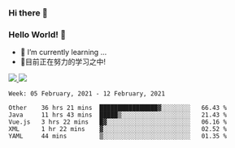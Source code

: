 ### Hi there 👋
### Hello World! 🙌

- 🌱 I’m currently learning ...
- 📖目前正在努力的学习之中!

<a href="https://github.com/anuraghazra/github-readme-stats">
  <img src="https://github-readme-stats.vercel.app/api?username=keyboardWithDream&show_icons=true&repo=github-readme-stats" />
</a>
<a href="https://github.com/anuraghazra/convoychat">
  <img src="https://github-readme-stats.vercel.app/api/top-langs/?username=keyboardWithDream&layout=compact&repo=convoychat" />
</a>



<!--START_SECTION:waka-->
```text
Week: 05 February, 2021 - 12 February, 2021

Other    36 hrs 21 mins  ████████████████▓░░░░░░░░   66.43 % 
Java     11 hrs 43 mins  █████▒░░░░░░░░░░░░░░░░░░░   21.43 % 
Vue.js   3 hrs 22 mins   █▓░░░░░░░░░░░░░░░░░░░░░░░   06.16 % 
XML      1 hr 22 mins    ▓░░░░░░░░░░░░░░░░░░░░░░░░   02.52 % 
YAML     44 mins         ▒░░░░░░░░░░░░░░░░░░░░░░░░   01.35 % 
```
<!--END_SECTION:waka-->
